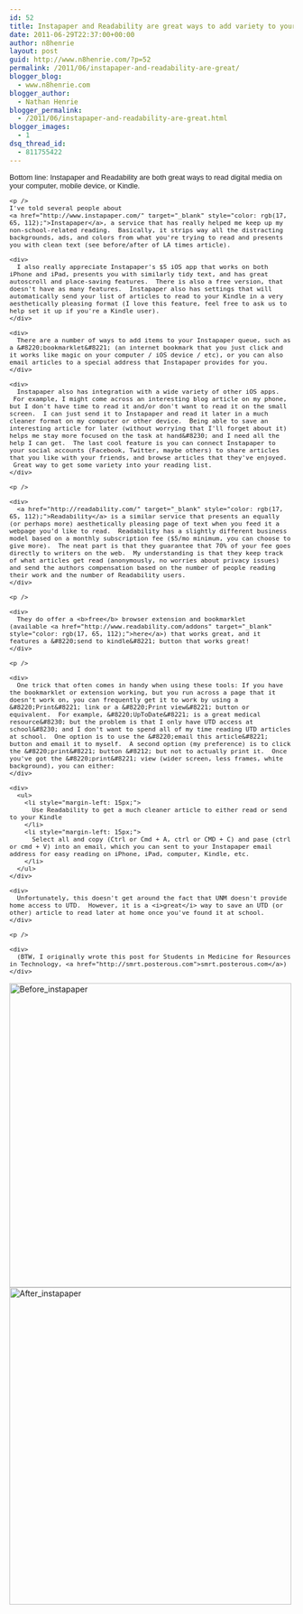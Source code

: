```yaml
---
id: 52
title: Instapaper and Readability are great ways to add variety to your reading
date: 2011-06-29T22:37:00+00:00
author: n8henrie
layout: post
guid: http://www.n8henrie.com/?p=52
permalink: /2011/06/instapaper-and-readability-are-great/
blogger_blog:
  - www.n8henrie.com
blogger_author:
  - Nathan Henrie
blogger_permalink:
  - /2011/06/instapaper-and-readability-are-great.html
blogger_images:
  - 1
dsq_thread_id:
  - 811755422
---
```

<div>
  <div style="border-collapse: collapse; font-family: arial, sans-serif; font-size: 13px;">
    <div>
      Bottom line: Instapaper and Readability are both great ways to read digital media on your computer, mobile device, or Kindle.
    </div>
    
    <p />
    I've told several people about 
    <a href="http://www.instapaper.com/" target="_blank" style="color: rgb(17, 65, 112);">Instapaper</a>, a service that has really helped me keep up my non-school-related reading.  Basically, it strips way all the distracting backgrounds, ads, and colors from what you're trying to read and presents you with clean text (see before/after of LA times article). 
    
    <div>
      I also really appreciate Instapaper's $5 iOS app that works on both iPhone and iPad, presents you with similarly tidy text, and has great autoscroll and place-saving features.  There is also a free version, that doesn't have as many features.  Instapaper also has settings that will automatically send your list of articles to read to your Kindle in a very aesthetically pleasing format (I love this feature, feel free to ask us to help set it up if you're a Kindle user).
    </div>
    
    <div>
      There are a number of ways to add items to your Instapaper queue, such as a &#8220;bookmarklet&#8221; (an internet bookmark that you just click and it works like magic on your computer / iOS device / etc), or you can also email articles to a special address that Instapaper provides for you.
    </div>
    
    <div>
      Instapaper also has integration with a wide variety of other iOS apps.  For example, I might come across an interesting blog article on my phone, but I don't have time to read it and/or don't want to read it on the small screen.  I can just send it to Instapaper and read it later in a much cleaner format on my computer or other device.  Being able to save an interesting article for later (without worrying that I'll forget about it) helps me stay more focused on the task at hand&#8230; and I need all the help I can get.  The last cool feature is you can connect Instapaper to your social accounts (Facebook, Twitter, maybe others) to share articles that you like with your friends, and browse articles that they've enjoyed.  Great way to get some variety into your reading list.
    </div>
    
    <p />
    
    <div>
      <a href="http://readability.com/" target="_blank" style="color: rgb(17, 65, 112);">Readability</a> is a similar service that presents an equally (or perhaps more) aesthetically pleasing page of text when you feed it a webpage you'd like to read.  Readability has a slightly different business model based on a monthly subscription fee ($5/mo minimum, you can choose to give more).  The neat part is that they guarantee that 70% of your fee goes directly to writers on the web.  My understanding is that they keep track of what articles get read (anonymously, no worries about privacy issues) and send the authors compensation based on the number of people reading their work and the number of Readability users.
    </div>
    
    <p />
    
    <div>
      They do offer a <b>free</b> browser extension and bookmarklet (available <a href="http://www.readability.com/addons" target="_blank" style="color: rgb(17, 65, 112);">here</a>) that works great, and it features a &#8220;send to kindle&#8221; button that works great!
    </div>
    
    <p />
    
    <div>
      One trick that often comes in handy when using these tools: If you have the bookmarklet or extension working, but you run across a page that it doesn't work on, you can frequently get it to work by using a &#8220;Print&#8221; link or a &#8220;Print view&#8221; button or equivalent.  For example, &#8220;UpToDate&#8221; is a great medical resource&#8230; but the problem is that I only have UTD access at school&#8230; and I don't want to spend all of my time reading UTD articles at school.  One option is to use the &#8220;email this article&#8221; button and email it to myself.  A second option (my preference) is to click the &#8220;print&#8221; button &#8212; but not to actually print it.  Once you've got the &#8220;print&#8221; view (wider screen, less frames, white background), you can either:
    </div>
    
    <div>
      <ul>
        <li style="margin-left: 15px;">
          Use Readability to get a much cleaner article to either read or send to your Kindle
        </li>
        <li style="margin-left: 15px;">
          Select all and copy (Ctrl or Cmd + A, ctrl or CMD + C) and pase (ctrl or cmd + V) into an email, which you can sent to your Instapaper email address for easy reading on iPhone, iPad, computer, Kindle, etc.
        </li>
      </ul>
    </div>
    
    <div>
      Unfortunately, this doesn't get around the fact that UNM doesn't provide home access to UTD.  However, it is a <i>great</i> way to save an UTD (or other) article to read later at home once you've found it at school.
    </div>
    
    <p />
    
    <div>
      (BTW, I originally wrote this post for Students in Medicine for Resources in Technology, <a href="http://smrt.posterous.com">smrt.posterous.com</a>)
    </div>
  </div>
  
  <p>
    <div>
      <a href="http://www.n8henrie.com/uploads/2012/09/Before_Instapaper.jpg.scaled.500.jpg"><img alt="Before_instapaper" height="539" src="http://www.n8henrie.com/uploads/2012/09/Before_Instapaper.jpg.scaled.500.jpg" width="500" /></a> <a href="http://www.n8henrie.com/uploads/2012/09/After_Instapaper.jpg.scaled.500.jpg"><img alt="After_instapaper" height="562" src="http://www.n8henrie.com/uploads/2012/09/After_Instapaper.jpg.scaled.500.jpg" width="500" /></a>
    </div>
  </p>
</div>

<div>
</div>